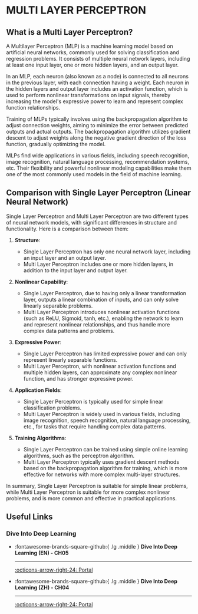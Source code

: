 # MULTI LAYER PERCEPTRON

## What is a Multi Layer Perceptron?

A Multilayer Perceptron (MLP) is a machine learning model based on artificial neural networks, commonly used for solving classification and regression problems. It consists of multiple neural network layers, including at least one input layer, one or more hidden layers, and an output layer.

In an MLP, each neuron (also known as a node) is connected to all neurons in the previous layer, with each connection having a weight. Each neuron in the hidden layers and output layer includes an activation function, which is used to perform nonlinear transformations on input signals, thereby increasing the model's expressive power to learn and represent complex function relationships.

Training of MLPs typically involves using the backpropagation algorithm to adjust connection weights, aiming to minimize the error between predicted outputs and actual outputs. The backpropagation algorithm utilizes gradient descent to adjust weights along the negative gradient direction of the loss function, gradually optimizing the model.

MLPs find wide applications in various fields, including speech recognition, image recognition, natural language processing, recommendation systems, etc. Their flexibility and powerful nonlinear modeling capabilities make them one of the most commonly used models in the field of machine learning.

## Comparison with Single Layer Perceptron (Linear Neural Network)

Single Layer Perceptron and Multi Layer Perceptron are two different types of neural network models, with significant differences in structure and functionality. Here is a comparison between them:

1. **Structure**:
   - Single Layer Perceptron has only one neural network layer, including an input layer and an output layer.
   - Multi Layer Perceptron includes one or more hidden layers, in addition to the input layer and output layer.

2. **Nonlinear Capability**:
    - Single Layer Perceptron, due to having only a linear transformation layer, outputs a linear combination of inputs, and can only solve linearly separable problems.
    - Multi Layer Perceptron introduces nonlinear activation functions (such as ReLU, Sigmoid, tanh, etc.), enabling the network to learn and represent nonlinear relationships, and thus handle more complex data patterns and problems.

3. **Expressive Power**:
    - Single Layer Perceptron has limited expressive power and can only represent linearly separable functions.
    - Multi Layer Perceptron, with nonlinear activation functions and multiple hidden layers, can approximate any complex nonlinear function, and has stronger expressive power.

4. **Application Fields**:
    - Single Layer Perceptron is typically used for simple linear classification problems.
    - Multi Layer Perceptron is widely used in various fields, including image recognition, speech recognition, natural language processing, etc., for tasks that require handling complex data patterns.

5. **Training Algorithms**:
    - Single Layer Perceptron can be trained using simple online learning algorithms, such as the perceptron algorithm.
    - Multi Layer Perceptron typically uses gradient descent methods based on the backpropagation algorithm for training, which is more effective for networks with more complex multi-layer structures.

In summary, Single Layer Perceptron is suitable for simple linear problems, while Multi Layer Perceptron is suitable for more complex nonlinear problems, and is more common and effective in practical applications.

## Useful Links

### Dive Into Deep Learning

<div class="grid cards" markdown>

-   :fontawesome-brands-square-github:{ .lg .middle } __Dive Into Deep Learning (EN) - CH05__

    --- 

    [:octicons-arrow-right-24: <a href="https://d2l.ai/chapter_multilayer-perceptrons/index.html" target="_blank"> Portal </a>](#) 

-   :fontawesome-brands-square-github:{ .lg .middle } __Dive Into Deep Learning (ZH) - CH04__

    --- 

    [:octicons-arrow-right-24: <a href="https://zh.d2l.ai/chapter_multilayer-perceptrons/index.html" target="_blank"> Portal </a>](#) 

</div>